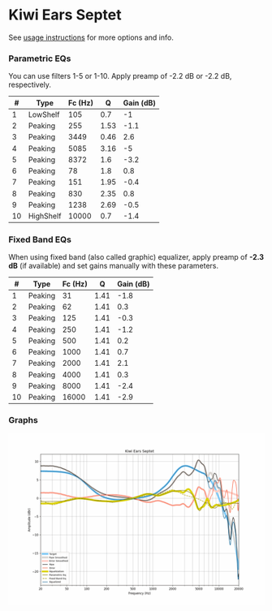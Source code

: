 # Kiwi Ears Septet
See [usage instructions](https://github.com/jaakkopasanen/AutoEq#usage) for more options and info.

### Parametric EQs
You can use filters 1-5 or 1-10. Apply preamp of -2.2 dB or -2.2 dB, respectively.

|   # | Type      |   Fc (Hz) |    Q |   Gain (dB) |
|-----|-----------|-----------|------|-------------|
|   1 | LowShelf  |       105 | 0.7  |        -1   |
|   2 | Peaking   |       255 | 1.53 |        -1.1 |
|   3 | Peaking   |      3449 | 0.46 |         2.6 |
|   4 | Peaking   |      5085 | 3.16 |        -5   |
|   5 | Peaking   |      8372 | 1.6  |        -3.2 |
|   6 | Peaking   |        78 | 1.8  |         0.8 |
|   7 | Peaking   |       151 | 1.95 |        -0.4 |
|   8 | Peaking   |       830 | 2.35 |         0.8 |
|   9 | Peaking   |      1238 | 2.69 |        -0.5 |
|  10 | HighShelf |     10000 | 0.7  |        -1.4 |

### Fixed Band EQs
When using fixed band (also called graphic) equalizer, apply preamp of **-2.3 dB** (if available) and set gains manually with these parameters.

|   # | Type    |   Fc (Hz) |    Q |   Gain (dB) |
|-----|---------|-----------|------|-------------|
|   1 | Peaking |        31 | 1.41 |        -1.8 |
|   2 | Peaking |        62 | 1.41 |         0.3 |
|   3 | Peaking |       125 | 1.41 |        -0.3 |
|   4 | Peaking |       250 | 1.41 |        -1.2 |
|   5 | Peaking |       500 | 1.41 |         0.2 |
|   6 | Peaking |      1000 | 1.41 |         0.7 |
|   7 | Peaking |      2000 | 1.41 |         2.1 |
|   8 | Peaking |      4000 | 1.41 |         0.3 |
|   9 | Peaking |      8000 | 1.41 |        -2.4 |
|  10 | Peaking |     16000 | 1.41 |        -2.9 |

### Graphs
![](./Kiwi%20Ears%20Septet.png)
